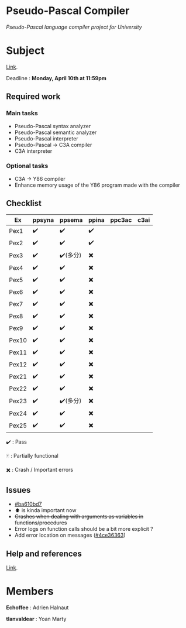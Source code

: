 
# Pseudo-Pascal Compiler
*Pseudo-Pascal language compiler project for University*

# Subject
[Link](http://dept-info.labri.fr/ENSEIGNEMENT/compi/projet.pdf).

Deadline : **Monday, April 10th at 11:59pm**

## Required work

### Main tasks

- Pseudo-Pascal syntax analyzer
- Pseudo-Pascal semantic analyzer
- Pseudo-Pascal interpreter
- Pseudo-Pascal -> C3A compiler
- C3A interpreter

### Optional tasks

- C3A -> Y86 compiler
- Enhance memory usage of the Y86 program made with the compiler 

## Checklist
Ex 	  | ppsyna | ppsema	 | ppina | ppc3ac | c3ai |
------|--------|---------|-------|--------|------|
Pex1  | ✔️ 	  |	✔️		|✔️		|		 |		|
Pex2  | ✔️ 	  |	✔️		|✔️		|		 |		|
Pex3  | ✔️ 	  |	✔️(多分)|✖️	  |		 |		|
Pex4  | ✔️ 	  |	✔️		|✖️		|		 |		|
Pex5  | ✔️ 	  |	✔️		|✖️		|		 |		|
Pex6  | ✔️ 	  |	✔️		|✖️		|		 |		|
Pex7  | ✔️ 	  |	✔️		|✖️		|		 |		|
Pex8  | ✔️ 	  |	✔️		|✖️		|		 |		|  
Pex9  | ✔️ 	  |	✔️		|✖️		|		 |		|
Pex10 | ✔️	  |	✔️		|✖️		|		 |		|
Pex11 | ✔️ 	  |	✔️		|✖️		|		 |		|
Pex12 | ✔️	  |	✔️		|✖️		|		 |		|
Pex21 | ✔️	  |	✔️		|✖️		|		 |		|
Pex22 | ✔️	  |	✔️		|✖️		|		 |		|
Pex23 | ✔️	  |	✔️(多分)|✖️	  |		 |		|
Pex24 | ✔️	  |	✔️		|✖️		|		 |		|
Pex25 | ✔️	  |	✔️		|✖️		|		 |		|

✔️ : Pass 

🀄 : Partially functional

✖️ : Crash / Important errors

## Issues
- [#ba610bd7](https://github.com/Echoffee/pp-compiler/commit/ba610bd799cef48539d7e537eecc1285ef51a5e2)
- ⬆️ is kinda important now
- ~~Crashes when dealing with arguments as variables in functions/procedures~~
- Error logs on function calls should be a bit more explicit ?
- Add error location on messages ([#4ce36363](https://github.com/Echoffee/pp-compiler/commit/4ce363631ff69613c96d2842c5fae2b0d84470eb))

## Help and references

[Link](http://dept-info.labri.fr/ENSEIGNEMENT/compi/).

# Members

**Echoffee** : Adrien Halnaut

**tlanvaldear** : Yoan Marty
